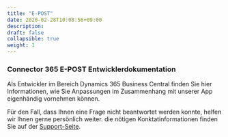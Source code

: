 ```yaml
---
title: "E-POST"
date: 2020-02-28T10:08:56+09:00
description: 
draft: false
collapsible: true
weight: 1
---
```

### Connector 365 E-POST Entwicklerdokumentation

Als Entwickler im Bereich Dynamics 365 Business Central finden Sie hier Informationen, wie Sie Anpassungen im Zusammenhang mit unserer App eigenhändig vornehmen können.

Für den Fall, dass Ihnen eine Frage nicht beantwortet werden konnte, helfen wir Ihnen gerne persönlich weiter. die nötigen Konktatinformationen finden Sie auf der [Support-Seite](de-de/apps/help-and-support/).